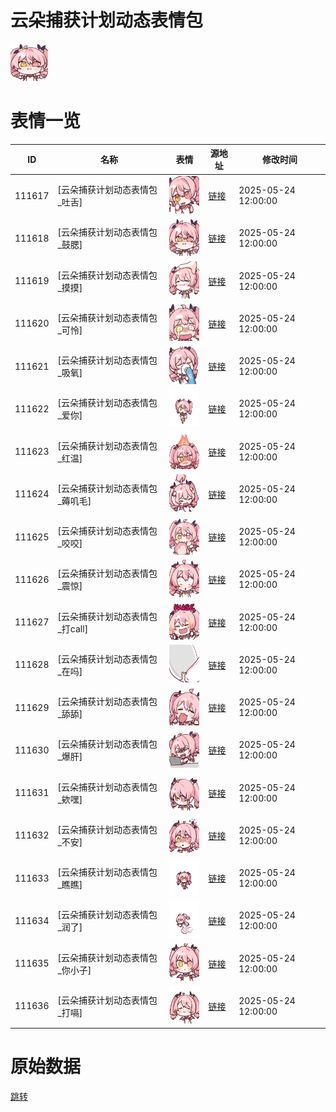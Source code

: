 # 云朵捕获计划动态表情包

<img src="./cover.png" height="60" alt="cover" />

# 表情一览

|ID|名称|表情|源地址|修改时间|
|----|----|----|----|----|
|111617|[云朵捕获计划动态表情包_吐舌]|<img src="./pic/111617_%5B云朵捕获计划动态表情包_吐舌%5D.gif" height="60" alt="吐舌"/>|[链接](https://i0.hdslb.com/bfs/garb/d88274f954bba8cede8044f89368a151503405c0.gif)|2025-05-24 12:00:00|
|111618|[云朵捕获计划动态表情包_鼓腮]|<img src="./pic/111618_%5B云朵捕获计划动态表情包_鼓腮%5D.gif" height="60" alt="鼓腮"/>|[链接](https://i0.hdslb.com/bfs/garb/b43f7e69e36c290cc9b5d12c551cb32497b1a2c4.gif)|2025-05-24 12:00:00|
|111619|[云朵捕获计划动态表情包_摸摸]|<img src="./pic/111619_%5B云朵捕获计划动态表情包_摸摸%5D.gif" height="60" alt="摸摸"/>|[链接](https://i0.hdslb.com/bfs/garb/fab242d952d96ebeb0f23d24ed09806c15e46a9d.gif)|2025-05-24 12:00:00|
|111620|[云朵捕获计划动态表情包_可怜]|<img src="./pic/111620_%5B云朵捕获计划动态表情包_可怜%5D.gif" height="60" alt="可怜"/>|[链接](https://i0.hdslb.com/bfs/garb/1f2929e8351cfbe364aef6a01d77ffcc336c0ccc.gif)|2025-05-24 12:00:00|
|111621|[云朵捕获计划动态表情包_吸氧]|<img src="./pic/111621_%5B云朵捕获计划动态表情包_吸氧%5D.gif" height="60" alt="吸氧"/>|[链接](https://i0.hdslb.com/bfs/garb/0079500413c022499917cce818b85fb8ed10c23f.gif)|2025-05-24 12:00:00|
|111622|[云朵捕获计划动态表情包_爱你]|<img src="./pic/111622_%5B云朵捕获计划动态表情包_爱你%5D.gif" height="60" alt="爱你"/>|[链接](https://i0.hdslb.com/bfs/garb/abd1d420b0b2f4f1d24214bcb3c46dd6ccb0d813.gif)|2025-05-24 12:00:00|
|111623|[云朵捕获计划动态表情包_红温]|<img src="./pic/111623_%5B云朵捕获计划动态表情包_红温%5D.gif" height="60" alt="红温"/>|[链接](https://i0.hdslb.com/bfs/garb/a2ecf6b1a7bcf2f01629ae7fad46b8ef0a870826.gif)|2025-05-24 12:00:00|
|111624|[云朵捕获计划动态表情包_薅叽毛]|<img src="./pic/111624_%5B云朵捕获计划动态表情包_薅叽毛%5D.gif" height="60" alt="薅叽毛"/>|[链接](https://i0.hdslb.com/bfs/garb/aa56ba91dfbf07094dc17f432dd19456b813701c.gif)|2025-05-24 12:00:00|
|111625|[云朵捕获计划动态表情包_咬咬]|<img src="./pic/111625_%5B云朵捕获计划动态表情包_咬咬%5D.gif" height="60" alt="咬咬"/>|[链接](https://i0.hdslb.com/bfs/garb/7a627e2b7287995abd69e9f79798f7ac96a0f8b6.gif)|2025-05-24 12:00:00|
|111626|[云朵捕获计划动态表情包_震惊]|<img src="./pic/111626_%5B云朵捕获计划动态表情包_震惊%5D.gif" height="60" alt="震惊"/>|[链接](https://i0.hdslb.com/bfs/garb/6930fb3073eb93279b85e18d3e74ec83c4403256.gif)|2025-05-24 12:00:00|
|111627|[云朵捕获计划动态表情包_打call]|<img src="./pic/111627_%5B云朵捕获计划动态表情包_打call%5D.gif" height="60" alt="打call"/>|[链接](https://i0.hdslb.com/bfs/garb/2e228128d671dcc1917e4d27910c07a7ac9c84aa.gif)|2025-05-24 12:00:00|
|111628|[云朵捕获计划动态表情包_在吗]|<img src="./pic/111628_%5B云朵捕获计划动态表情包_在吗%5D.gif" height="60" alt="在吗"/>|[链接](https://i0.hdslb.com/bfs/garb/db21c26929e50a773f0c6dedef383e2a5dc5aec5.gif)|2025-05-24 12:00:00|
|111629|[云朵捕获计划动态表情包_舔舔]|<img src="./pic/111629_%5B云朵捕获计划动态表情包_舔舔%5D.gif" height="60" alt="舔舔"/>|[链接](https://i0.hdslb.com/bfs/garb/1bdb9aef7aa9b23aa6c67c35bdb676c65c88c8ab.gif)|2025-05-24 12:00:00|
|111630|[云朵捕获计划动态表情包_爆肝]|<img src="./pic/111630_%5B云朵捕获计划动态表情包_爆肝%5D.gif" height="60" alt="爆肝"/>|[链接](https://i0.hdslb.com/bfs/garb/6556c898133dadfcce391ac1e1d0fcd4fee28781.gif)|2025-05-24 12:00:00|
|111631|[云朵捕获计划动态表情包_欸嘿]|<img src="./pic/111631_%5B云朵捕获计划动态表情包_欸嘿%5D.gif" height="60" alt="欸嘿"/>|[链接](https://i0.hdslb.com/bfs/garb/4b241b3c4ed8648c9da2a79185cf3b220a31b26d.gif)|2025-05-24 12:00:00|
|111632|[云朵捕获计划动态表情包_不安]|<img src="./pic/111632_%5B云朵捕获计划动态表情包_不安%5D.gif" height="60" alt="不安"/>|[链接](https://i0.hdslb.com/bfs/garb/42fb4b6c6f9aea614214bb29e4a3188e35a4759c.gif)|2025-05-24 12:00:00|
|111633|[云朵捕获计划动态表情包_瞧瞧]|<img src="./pic/111633_%5B云朵捕获计划动态表情包_瞧瞧%5D.gif" height="60" alt="瞧瞧"/>|[链接](https://i0.hdslb.com/bfs/garb/391e5e06d3c74827190a1af23f88f783ef715fa7.gif)|2025-05-24 12:00:00|
|111634|[云朵捕获计划动态表情包_润了]|<img src="./pic/111634_%5B云朵捕获计划动态表情包_润了%5D.gif" height="60" alt="润了"/>|[链接](https://i0.hdslb.com/bfs/garb/884594ccfc8325df8c85d109fdfd41d0900da6a1.gif)|2025-05-24 12:00:00|
|111635|[云朵捕获计划动态表情包_你小子]|<img src="./pic/111635_%5B云朵捕获计划动态表情包_你小子%5D.gif" height="60" alt="你小子"/>|[链接](https://i0.hdslb.com/bfs/garb/fd1729d07a9d58e4f004ff7907e05381ea985a2a.gif)|2025-05-24 12:00:00|
|111636|[云朵捕获计划动态表情包_打嗝]|<img src="./pic/111636_%5B云朵捕获计划动态表情包_打嗝%5D.gif" height="60" alt="打嗝"/>|[链接](https://i0.hdslb.com/bfs/garb/87a29e5046398c478097a4cbb652964c1d61e53d.gif)|2025-05-24 12:00:00|

# 原始数据

[跳转](./raw.json)

